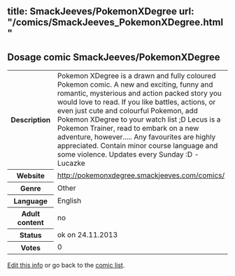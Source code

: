 title: SmackJeeves/PokemonXDegree
url: "/comics/SmackJeeves_PokemonXDegree.html"
---
Dosage comic SmackJeeves/PokemonXDegree
-----------------------------------------

<p id="msg"></p>
<script type="text/javascript">
if (window.location.search === '?edit_info_mail=sent_ok') {
  var elem = document.getElementById("msg");
  elem.innerHTML = 'Edited information sucessfully sent for review, which is usually done daily. Thanks!';
  elem.className = 'ok';
}
</script>
<table class="comicinfo">
<tr>
<th>Description</th><td>Pokemon XDegree is a drawn and fully coloured Pokemon comic. A new and exciting, funny and romantic, mysterious and action packed story you would love to read. If you like battles, actions, or even just cute and colourful Pokemon, add Pokemon XDegree to your watch list ;D Lecus is a Pokemon Trainer, read to embark on a new adventure, however..... Any favourites are highly appreciated. Contain minor course language and some violence. Updates every Sunday :D -Lucazke</td>
</tr>
<tr>
<th>Website</th><td><a href="http://pokemonxdegree.smackjeeves.com/comics/">http://pokemonxdegree.smackjeeves.com/comics/</a></td>
</tr>
<tr>
<th>Genre</th><td>Other</td>
</tr>
<tr>
<th>Language</th><td>English</td>
</tr>
<tr>
<th>Adult content</th><td>no</td>
</tr>
<tr>
<th>Status</th><td>ok on 24.11.2013</td>
</tr>
<tr>
<th>Votes</th><td>0</td>
</tr>
</table>

[Edit this info](SmackJeeves_PokemonXDegree_edit.html) or go back to the [comic list](../comic-index.html).
